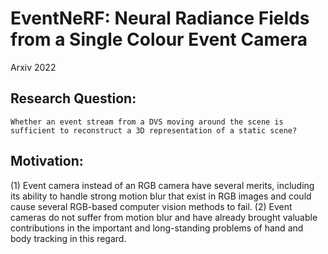 # EventNeRF: Neural Radiance Fields from a Single Colour Event Camera

Arxiv 2022

## Research Question:
	Whether an event stream from a DVS moving around the scene is sufficient to reconstruct a 3D representation of a static scene?


## Motivation:
(1)	Event camera instead of an RGB camera have several merits, including its ability to handle strong motion blur that exist in RGB images and could cause several RGB-based computer vision methods to fail. 
(2)	Event cameras do not suffer from motion blur and have already brought valuable contributions in the important and long-standing problems of hand and body tracking in this regard.
